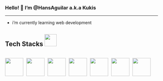 ### Hello! 👋 I’m @HansAguilar a.k.a Kukis
<hr>

- i’m currently learning web development

## Tech Stacks <img src="https://images.emojiterra.com/google/android-11/512px/1f468-1f4bb.png" width="40" height="40">
<br>
<div style="display:flex;">
     <img src="https://raw.githubusercontent.com/yurijserrano/Github-Profile-Readme-Logos/f994c418a134b58c4aec11152f6a4a33fa89da26/programming%20languages/python.svg" width="60" height="60" style="margin-right:10px;">
     <img src="https://raw.githubusercontent.com/yurijserrano/Github-Profile-Readme-Logos/f994c418a134b58c4aec11152f6a4a33fa89da26/frameworks/nodejs.svg" width="60" height="60" style="margin-right:10px;">
     <img src="https://raw.githubusercontent.com/yurijserrano/Github-Profile-Readme-Logos/f994c418a134b58c4aec11152f6a4a33fa89da26/frameworks/react.svg" width="60" height="60" style="margin-right:10px;">
     <img src="https://raw.githubusercontent.com/yurijserrano/Github-Profile-Readme-Logos/f994c418a134b58c4aec11152f6a4a33fa89da26/others/git.svg" width="60" height="60" style="margin-right:10px;">
     <img src="https://raw.githubusercontent.com/yurijserrano/Github-Profile-Readme-Logos/f994c418a134b58c4aec11152f6a4a33fa89da26/others/npm.svg" width="60" height="60" style="margin-right:10px;">
     <img src="https://raw.githubusercontent.com/yurijserrano/Github-Profile-Readme-Logos/f994c418a134b58c4aec11152f6a4a33fa89da26/text%20editors/vscode.svg" width="60" height="60" style="margin-right:10px;">
     <img src="https://raw.githubusercontent.com/yurijserrano/Github-Profile-Readme-Logos/f994c418a134b58c4aec11152f6a4a33fa89da26/databases/mysql.svg" width="60" height="60" style="margin-right:10px;">
</div>

<!---
HansAguilar/HansAguilar is a ✨ special ✨ repository because its `README.md` (this file) appears on your GitHub profile.
You can click the Preview link to take a look at your changes.
--->
